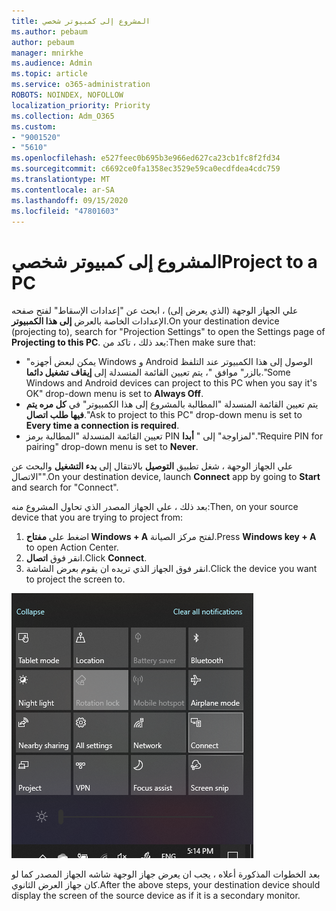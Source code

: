 ```yaml
---
title: المشروع إلى كمبيوتر شخصي
ms.author: pebaum
author: pebaum
manager: mnirkhe
ms.audience: Admin
ms.topic: article
ms.service: o365-administration
ROBOTS: NOINDEX, NOFOLLOW
localization_priority: Priority
ms.collection: Adm_O365
ms.custom:
- "9001520"
- "5610"
ms.openlocfilehash: e527feec0b695b3e966ed627ca23cb1fc8f2fd34
ms.sourcegitcommit: c6692ce0fa1358ec3529e59ca0ecdfdea4cdc759
ms.translationtype: MT
ms.contentlocale: ar-SA
ms.lasthandoff: 09/15/2020
ms.locfileid: "47801603"
---
```

# <a name="project-to-a-pc"></a><span data-ttu-id="1a985-102">المشروع إلى كمبيوتر شخصي</span><span class="sxs-lookup"><span data-stu-id="1a985-102">Project to a PC</span></span>

<span data-ttu-id="1a985-103">علي الجهاز الوجهة (الذي يعرض إلى) ، ابحث عن "إعدادات الإسقاط" لفتح صفحه الإعدادات الخاصة بالعرض **إلى هذا الكمبيوتر**.</span><span class="sxs-lookup"><span data-stu-id="1a985-103">On your destination device (projecting to), search for "Projection Settings" to open the Settings page of **Projecting to this PC**.</span></span> <span data-ttu-id="1a985-104">بعد ذلك ، تاكد من:</span><span class="sxs-lookup"><span data-stu-id="1a985-104">Then make sure that:</span></span>
- <span data-ttu-id="1a985-105">"يمكن لبعض أجهزه Windows و Android الوصول إلى هذا الكمبيوتر عند التلفظ بالزر" موافق "، يتم تعيين القائمة المنسدلة إلى **إيقاف تشغيل دائما**.</span><span class="sxs-lookup"><span data-stu-id="1a985-105">"Some Windows and Android devices can project to this PC when you say it's OK" drop-down menu is set to **Always Off**.</span></span>
- <span data-ttu-id="1a985-106">يتم تعيين القائمة المنسدلة "المطالبة بالمشروع إلى هذا الكمبيوتر" في **كل مره يتم فيها طلب اتصال**.</span><span class="sxs-lookup"><span data-stu-id="1a985-106">"Ask to project to this PC" drop-down menu is set to **Every time a connection is required**.</span></span>
- <span data-ttu-id="1a985-107">تعيين القائمة المنسدلة "المطالبة برمز PIN لمزاوجة" إلى " **أبدا**".</span><span class="sxs-lookup"><span data-stu-id="1a985-107">"Require PIN for pairing" drop-down menu is set to **Never**.</span></span>

<span data-ttu-id="1a985-108">علي الجهاز الوجهة ، شغل تطبيق **التوصيل** بالانتقال إلى **بدء التشغيل** والبحث عن "الاتصال".</span><span class="sxs-lookup"><span data-stu-id="1a985-108">On your destination device, launch **Connect** app by going to **Start** and search for "Connect".</span></span>

<span data-ttu-id="1a985-109">بعد ذلك ، علي الجهاز المصدر الذي تحاول المشروع منه:</span><span class="sxs-lookup"><span data-stu-id="1a985-109">Then, on your source device that you are trying to project from:</span></span>

1. <span data-ttu-id="1a985-110">اضغط علي **مفتاح Windows + A** لفتح مركز الصيانة.</span><span class="sxs-lookup"><span data-stu-id="1a985-110">Press **Windows key + A** to open Action Center.</span></span>
2. <span data-ttu-id="1a985-111">انقر فوق **اتصال**.</span><span class="sxs-lookup"><span data-stu-id="1a985-111">Click **Connect**.</span></span>
3. <span data-ttu-id="1a985-112">انقر فوق الجهاز الذي تريده ان يقوم بعرض الشاشة.</span><span class="sxs-lookup"><span data-stu-id="1a985-112">Click the device you want to project the screen to.</span></span>

![المشروع إلى كمبيوتر شخصي](media/project-to-a-pc.png)

<span data-ttu-id="1a985-114">بعد الخطوات المذكورة أعلاه ، يجب ان يعرض جهاز الوجهة شاشه الجهاز المصدر كما لو كان جهاز العرض الثانوي.</span><span class="sxs-lookup"><span data-stu-id="1a985-114">After the above steps, your destination device should display the screen of the source device as if it is a secondary monitor.</span></span>
